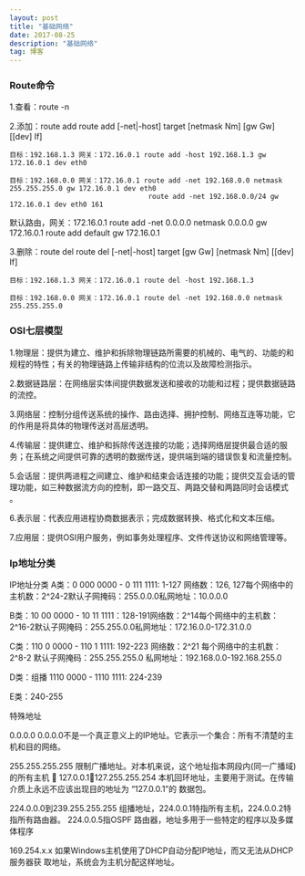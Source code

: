 ```yaml
---
layout: post
title: "基础网络"
date: 2017-08-25 
description: "基础网络"
tag: 博客 
---  
```


### Route命令

1.查看：route -n 

2.添加：route add route add [-net|-host] target [netmask Nm] [gw Gw] [[dev] If] 
    
    目标：192.168.1.3 网关：172.16.0.1 route add -host 192.168.1.3 gw 172.16.0.1 dev eth0  
    
    目标：192.168.0.0 网关：172.16.0.1 route add -net 192.168.0.0 netmask 255.255.255.0 gw 172.16.0.1 dev eth0   
                                      route add -net 192.168.0.0/24 gw 172.16.0.1 dev eth0 161 
    
   默认路由，网关：172.16.0.1 route add -net 0.0.0.0 netmask 0.0.0.0 gw 172.16.0.1 route add default gw 172.16.0.1 

3.删除：route del route del [-net|-host] target [gw Gw] [netmask Nm] [[dev] If] 

    目标：192.168.1.3 网关：172.16.0.1 route del -host 192.168.1.3 
    
    目标：192.168.0.0 网关：172.16.0.1 route del -net 192.168.0.0 netmask 255.255.255.0

### OSI七层模型
   
1.物理层：提供为建立、维护和拆除物理链路所需要的机械的、电气的、功能的和规程的特性；有关的物理链路上传输非结构的位流以及故障检测指示。

2.数据链路层：在网络层实体间提供数据发送和接收的功能和过程；提供数据链路的流控。

3.网络层：控制分组传送系统的操作、路由选择、拥护控制、网络互连等功能，它的作用是将具体的物理传送对高层透明。

4.传输层：提供建立、维护和拆除传送连接的功能；选择网络层提供最合适的服务；在系统之间提供可靠的透明的数据传送，提供端到端的错误恢复和流量控制。

5.会话层：提供两进程之间建立、维护和结束会话连接的功能；提供交互会话的管理功能，如三种数据流方向的控制，即一路交互、两路交替和两路同时会话模式 。

6.表示层：代表应用进程协商数据表示；完成数据转换、格式化和文本压缩。

7.应用层：提供OSI用户服务，例如事务处理程序、文件传送协议和网络管理等。

### Ip地址分类

IP地址分类
   A类：0 000 0000 - 0 111 1111: 1-127 网络数：126, 127每个网络中的主机数：2^24-2默认子网掩码：255.0.0.0私网地址：10.0.0.0
   
   B类：10 00 0000 - 10 11 1111：128-191网络数：2^14每个网络中的主机数：2^16-2默认子网掩码：255.255.0.0私网地址：172.16.0.0-172.31.0.0
   
   C类：110 0 0000 - 110 1 1111: 192-223 网络数：2^21 每个网络中的主机数：2^8-2 默认子网掩码：255.255.255.0 私网地址：192.168.0.0-192.168.255.0
   
   D类：组播 1110 0000 - 1110 1111: 224-239

   E类：240-255

特殊地址 
   
   0.0.0.0 0.0.0.0不是一个真正意义上的IP地址。它表示一个集合：所有不清楚的主 机和目的网络。 
   
   255.255.255.255 限制广播地址。对本机来说，这个地址指本网段内(同一广播域)的所有主机  127.0.0.1～127.255.255.254 本机回环地址，主要用于测试。在传输介质上永远不应该出现目的地址为 “127.0.0.1”的 数据包。 
   
   224.0.0.0到239.255.255.255 组播地址，224.0.0.1特指所有主机，224.0.0.2特指所有路由器。 224.0.0.5指OSPF 路由器，地址多用于一些特定的程序以及多媒体程序 
   
   169.254.x.x 如果Windows主机使用了DHCP自动分配IP地址，而又无法从DHCP服务器获 取地址，系统会为主机分配这样地址。
   



